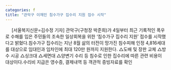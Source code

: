 ```yaml
---
categories: f
title: "관악구 이재민 침수가구 집수리 지원 접수 시작"
---
```

&nbsp;&nbsp;&nbsp;&nbsp; [서울복지신문=김수정 기자] 관악구(구청장 박준희)가 4일부터 최근 기록적인 폭우로 수해를 입은 주민들의 조속한 일상회복을 위한 ‘침수가구 집수리 지원’ 접수를 시작했다고 밝혔다.침수가구 집수리는 지난 8월 삶의 터전이 망가진 침수피해 인정 4,816세대를 대상으로 임대인과 임차인에 최대 120만 원까지 지원한다. △도배 및 장판 교체 △방수 시공 △싱크대 △세면대 △양변기 수리 등 침수로 인한 집수리에 따른 관련 비용이 대상이다.수리비 지급은 영수증, 결제내역 등 객관적 증빙자료를 확인